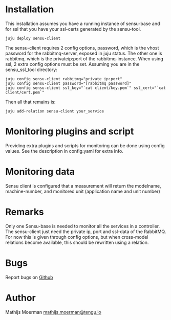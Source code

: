 # Installation
This installation assumes you have a running instance of sensu-base and for ssl that you have your ssl-certs generated by the sensu-tool.
```
juju deploy sensu-client
```
The sensu-client requires 2 config options, password, which is the vhost password for the rabbitmq-server, exposed in juju status. The other one is rabbitmq, which is the privateip:port of the rabbitmq-instance. When using ssl, 2 extra config options must be set. Assuming you are in the sensu_ssl_tool directory:
```
juju config sensu-client rabbitmq="private_ip:port"
juju config sensu-client password="[rabbitmq password]"
juju config sensu-client ssl_key="`cat client/key.pem`" ssl_cert="`cat client/cert.pem`"
```
Then all that remains is:
```
juju add-relation sensu-client your_service
```
# Monitoring plugins and script
Providing extra plugins and scripts for monitoring can be done using config values. See the description in config.yaml for extra info.

# Monitoring data
Sensu client is configured that a measurement will return the modelname, machine-number, and monitored unit (application name and unit number)

# Remarks
Only one Sensu-base is needed to monitor all the services in a controller. The sensu-client just need the private ip, port and ssl-data of the RabbitMQ. For now this is given through config options, but when cross-model relations become available, this should be rewritten using a relation.


# Bugs
Report bugs on <a href="https://github.com/Qrama/monitoring-api/issues">Github</a>

# Author
Mathijs Moerman <a href="mailto:mathijs.moerman@tengu.io">mathijs.moerman@tengu.io</a>
